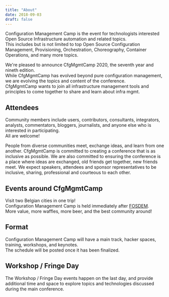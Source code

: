 ```yaml
---
title: "About"
date: 2018-09-03
draft: false
---
```


Configuration Management Camp is the event for technologists interested  Open Source Infrastructure automation and related topics.  
This includes but is not limited to top Open Source Configuration Management, Provisioning, Orchestration,  Choreography, Container Operations, and many more topics.  

We're pleased to announce CfgMgmtCamp 2020, the seventh year and nineth edition.  
While CfgMgmtCamp has evolved beyond pure configuration management, we are evolving the topics and content of the conference.  
CfgMgmtCamp wants to join all infrastructure management tools and principles to come together to share and learn about infra mgmt.  


## Attendees ##

Community members include users, contributors, consultants, integrators, analysts, commentators, bloggers, journalists, and anyone else who is interested in participating.  
All are welcome!  

People from diverse communities meet, exchange ideas, and learn from one another.  CfgMgmtCamp is committed to creating a conference that is as inclusive as possible.
We are also committed to ensuring the conference is a place where ideas are exchanged, old friends get together, new friends meet. We expect speakers, attendees and sponsor representatives to be inclusive, sharing, professional and courteous to each other.

## Events around CfgMgmtCamp ##

Visit two Belgian cities in one trip!  
Configuration Management Camp is held immediately after [FOSDEM](https://fosdem.org/2020/).  
More value, more waffles, more beer, and the best community around!  

## Format ##

Configuration Management Camp will have a main track, hacker spaces, training, workshops, and keynotes.  
The schedule will be posted once it has been finalized.  


## Workshop / Fringe Day ##

The Workshop / Fringe Day events happen on the last day, and provide additional time and space to explore topics and technologies discussed during the main conference.  



